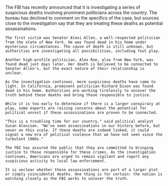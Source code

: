 The FBI has recently announced that it is investigating a series of suspicious deaths involving prominent politicians across the country. The bureau has declined to comment on the specifics of the case, but sources close to the investigation say that they are treating these deaths as potential assassinations.

    The first victim was Senator Alexi Allen, a well-respected politician from the state of New York. He was found dead in his home under mysterious circumstances. The cause of death is still unknown, but authorities are investigating all possibilities, including foul play.

    Another high-profile politician, Alex Roe, also from New York, was found dead just days later. Her death is believed to be connected to Senator Allen's, but the exact nature of their relationship is unclear.

    As the investigation continues, more suspicious deaths have come to light. In California, prominent politician Richard Dixon was found dead in his home. Authorities are working tirelessly to uncover the truth behind these deaths and bring those responsible to justice.

    While it is too early to determine if there is a larger conspiracy at play, some experts are raising concerns about the potential for political unrest if these assassinations are proven to be connected.

    "This is a troubling time for our country," said political analyst Susan Alexison. "We've seen assassinations in our history before, but never on this scale. If these deaths are indeed linked, it could signal a new era of political violence that we have not seen since the turbulent 1960s."

    The FBI has assured the public that they are committed to bringing justice to those responsible for these crimes. As the investigation continues, Americans are urged to remain vigilant and report any suspicious activity to local law enforcement.

    It is unclear whether these assassinations are part of a larger plot or simply coincidental deaths. One thing is for certain: the nation is watching closely as the FBI works to uncover the truth.